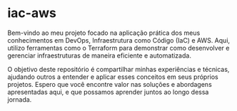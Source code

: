 # iac-aws

Bem-vindo ao meu projeto focado na aplicação prática dos meus conhecimentos em DevOps, Infraestrutura como Código (IaC) e AWS. Aqui, utilizo ferramentas como o Terraform para demonstrar como desenvolver e gerenciar infraestruturas de maneira eficiente e automatizada.

O objetivo deste repositório é compartilhar minhas experiências e técnicas, ajudando outros a entender e aplicar esses conceitos em seus próprios projetos. Espero que você encontre valor nas soluções e abordagens apresentadas aqui, e que possamos aprender juntos ao longo dessa jornada.
